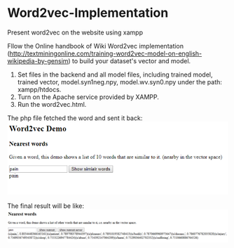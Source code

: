 # Word2vec-Implementation
Present word2vec on the website using xampp

Fllow the Online handbook of Wiki Word2vec implementation (http://textminingonline.com/training-word2vec-model-on-english-wikipedia-by-gensim) to build your dataset's vector and model.

1. Set files in the backend and all model files, including trained model, trained vector, model.syn1neg.npy, model.wv.syn0.npy under the path: xampp/htdocs. 
2. Turn on the Apache service provided by XAMPP. 
3. Run the word2vec.html.

The php file fetched the word and sent it back:
![image](https://github.com/Sabrinalulu/Word2vec-Implementation/blob/master/phpfetchword.PNG)

The final result will be like:
![image](https://github.com/Sabrinalulu/Word2vec-Implementation/blob/master/pain.PNG)
